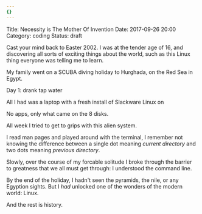 ```yaml
---
{}
---
```


Title: Necessity is The Mother Of Invention
Date: 2017-09-26 20:00
Category: coding
Status: draft

Cast your mind back to Easter 2002. I was at the tender age of 16, and discovering all sorts of exciting things about the world, such as this Linux thing everyone was telling me to learn.

My family went on a SCUBA diving holiday to Hurghada, on the Red Sea in Egypt.

Day 1: drank tap water

All I had was a laptop with a fresh install of Slackware Linux on

No apps, only what came on the 8 disks.

All week I tried to get to grips with this alien system.

I read man pages and played around with the terminal, I remember not knowing the difference between a single dot meaning _current directory_ and two dots meaning _previous directory_.

Slowly, over the course of my forcable solitude I broke through the barrier to greatness that we all must get through: I understood the command line.

By the end of the holiday, I hadn't seen the pyramids, the nile, or any Egyption sights. But I *had* unlocked one of the wonders of the modern world: Linux.

And the rest is history.